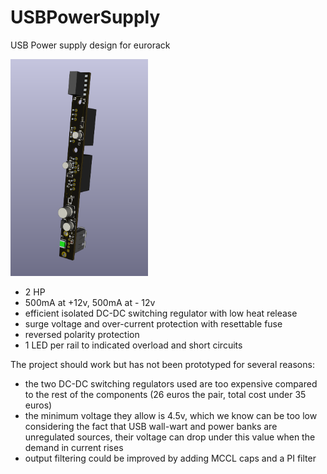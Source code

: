 # USBPowerSupply

USB Power supply design for eurorack

<img src="3D_view.png" alt="3D view" width="220">

- 2 HP
- 500mA at +12v, 500mA at - 12v
- efficient isolated DC-DC switching regulator with low heat release
- surge voltage and over-current protection with resettable fuse
- reversed polarity protection
- 1 LED per rail to indicated overload and short circuits


The project should work but has not been prototyped for several reasons:
- the two DC-DC switching regulators used are too expensive compared to the rest of the components (26 euros the pair, total cost under 35 euros)
- the minimum voltage they allow is 4.5v, which we know can be too low considering the fact that USB wall-wart and power banks are unregulated sources, their voltage can drop under this value when the demand in current rises
- output filtering could be improved by adding MCCL caps and a PI filter